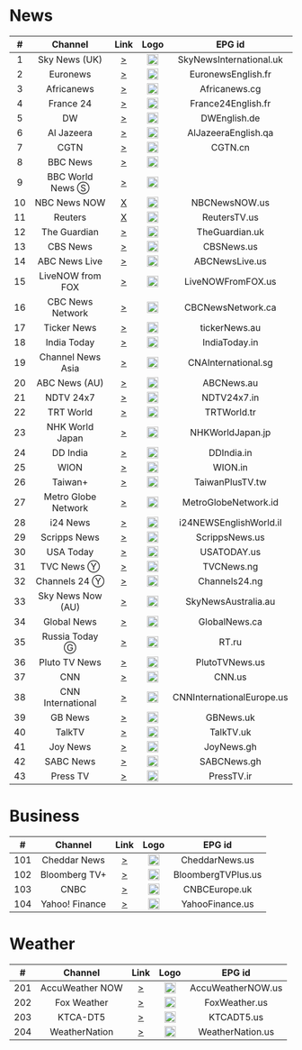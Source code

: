 <h1>News</h1>

| #  |       Channel       |                                                                                                                                                                                                                    Link                                                                                                                                                                                                                     |                                                                             Logo                                                                              |          EPG id           |
|:--:|:-------------------:|:-------------------------------------------------------------------------------------------------------------------------------------------------------------------------------------------------------------------------------------------------------------------------------------------------------------------------------------------------------------------------------------------------------------------------------------------:|:-------------------------------------------------------------------------------------------------------------------------------------------------------------:|:-------------------------:|
| 1  |    Sky News (UK)    |                                                                                                                                                         [>](https://linear417-gb-hls1-prd-ak.cdn.skycdp.com/100e/Content/HLS_001_1080_30/Live/channel(skynews)/index_1080-30.m3u8)                                                                                                                                                          |                  <img height="20" src="https://upload.wikimedia.org/wikipedia/en/thumb/5/57/Sky_News_logo.svg/512px-Sky_News_logo.svg.png"/>                  |  SkyNewsInternational.uk  |
| 2  |      Euronews       |                                                                                                                                [>](https://62d77612985e4978b5cec13c47c897b5.mediatailor.us-east-1.amazonaws.com/v1/master/44f73ba4d03e9607dcd9bebdcb8494d86964f1d8/Samsung-gb_EuroNewsLive-1/playlist.m3u8)                                                                                                                                 |               <img height="20" src="https://upload.wikimedia.org/wikipedia/commons/thumb/9/9c/Euronews_2022.svg/640px-Euronews_2022.svg.png"/>                |    EuronewsEnglish.fr     |
| 3  |     Africanews      |                                                                                                                                                                                 [>](https://rakuten-africanews-1-dk.samsung.wurl.tv/manifest/playlist.m3u8)                                                                                                                                                                                 |                                                   <img height="20" src="https://i.imgur.com/xocvePC.png"/>                                                    |       Africanews.cg       |
| 4  |      France 24      |                                                                                                                                                                                    [>](https://ythls.armelin.one/channel/UCQfwfsi5VrQ8yKZ-UWmAEFg.m3u8)                                                                                                                                                                                     |                                                   <img height="20" src="https://i.imgur.com/61MSiq9.png"/>                                                    |    France24English.fr     |
| 5  |         DW          |                                                                                                                                                                              [>](https://dwamdstream102.akamaized.net/hls/live/2015525/dwstream102/index.m3u8)                                                                                                                                                                              |                                                   <img height="20" src="https://i.imgur.com/A1xzjOI.png"/>                                                    |       DWEnglish.de        |
| 6  |     Al Jazeera      |                                                                                                                                                                                           [>](https://live-hls-web-aje.getaj.net/AJE/index.m3u8)                                                                                                                                                                                            |                                                   <img height="20" src="https://i.imgur.com/BB93NQP.png"/>                                                    |    AlJazeeraEnglish.qa    |
| 7  |        CGTN         |                                                                                                                                                                                          [>](https://english-livebkali.cgtn.com/live/encgtn.m3u8)                                                                                                                                                                                           |                                                   <img height="20" src="https://i.imgur.com/fMsJYzl.png"/>                                                    |          CGTN.cn          |
| 8  |      BBC News       |                                                                                                                                                              [>](https://vs-cmaf-push-ww-live.akamaized.net/x=4/i=urn:bbc:pips:service:bbc_news_channel_hd/iptv_hd_abr_v1.mpd)                                                                                                                                                              |                                                   <img height="20" src="https://i.imgur.com/xBLLYyx.png"/>                                                    |
| 9  |  BBC World News Ⓢ   |                                                                                                                                                                                                 [>](http://ott-cdn.ucom.am/s24/index.m3u8)                                                                                                                                                                                                  |                                                   <img height="20" src="https://i.imgur.com/joD38lo.png"/>                                                    | 
| 10 |    NBC News NOW     |                                                                                                                                                                             [Χ](https://dai2.xumo.com/amagi_hls_data_xumo1212A-xumo-nbcnewsnow/CDN/master.m3u8)                                                                                                                                                                             |                 <img height="20" src="https://raw.githubusercontent.com/tv-logo/tv-logos/main/countries/united-kingdom/nbc-news-now-uk.png"/>                 |       NBCNewsNOW.us       |
| 11 |       Reuters       |                                                                                                                                                                                     [X](https://reuters-reutersnow-1-nl.samsung.wurl.tv/playlist.m3u8)                                                                                                                                                                                      |                                                   <img height="20" src="https://i.imgur.com/6eQ2nCJ.png"/>                                                    |       ReutersTV.us        |
| 12 |    The Guardian     |                                                                                                                                                                                      [>](https://rakuten-guardian-1-ie.samsung.wurl.tv/playlist.m3u8)                                                                                                                                                                                       |                                                   <img height="20" src="https://i.imgur.com/o9AYq9V.png"/>                                                    |      TheGuardian.uk       |
| 13 |      CBS News       |                                                                                                                                                                               [>](https://dai.google.com/linear/hls/event/Sid4xiTQTkCT1SLu6rjUSQ/master.m3u8)                                                                                                                                                                               |                   <img height="20" src="https://raw.githubusercontent.com/tv-logo/tv-logos/main/countries/united-states/cbs-news-us.png"/>                    |        CBSNews.us         |
| 14 |    ABC News Live    |                                                                                                                                                                                               [>](https://lnc-abc-news.tubi.video/index.m3u8)                                                                                                                                                                                               |               <img height="20" src="https://raw.githubusercontent.com/tv-logo/tv-logos/main/countries/united-states/abc-news-live-hz-us.png"/>                |      ABCNewsLive.us       |
| 15 |  LiveNOW from FOX   |                                                                                                                                                                                             [>](https://lnc-fox-live-now.tubi.video/index.m3u8)                                                                                                                                                                                             |                                                   <img height="20" src="https://i.imgur.com/1JnyzHv.png"/>                                                    |     LiveNOWFromFOX.us     |
| 16 |  CBC News Network   |                                                                                                                                                                             [>](https://dai2.xumo.com/amagi_hls_data_xumo1212A-redboxcbcnews/CDN/playlist.m3u8)                                                                                                                                                                             |                                                   <img height="20" src="https://i.imgur.com/SjTdhvJ.png"/>                                                    |     CBCNewsNetwork.ca     |
| 17 |     Ticker News     |                                                                                                                                                                     [>](https://cdn-uw2-prod.tsv2.amagi.tv/linear/amg01486-tickernews-tickernewsweb-ono/playlist.m3u8)                                                                                                                                                                      |                                                   <img height="20" src="https://i.imgur.com/z7M0QxV.png"/>                                                    |       tickerNews.au       |
| 18 |     India Today     |                                                                                                                                                                     [>](https://indiatodaylive.akamaized.net/hls/live/2014320/indiatoday/indiatodaylive/playlist.m3u8)                                                                                                                                                                      |                                                   <img height="20" src="https://i.imgur.com/koFYddE.png"/>                                                    |       IndiaToday.in       |
| 19 |  Channel News Asia  |                                                                                                                                                                                    [>](https://ythls.armelin.one/channel/UC83jt4dlz1Gjl58fzQrrKZg.m3u8)                                                                                                                                                                                     |                                                   <img height="20" src="https://i.imgur.com/xWglicB.png"/>                                                    |    CNAInternational.sg    |
| 20 |    ABC News (AU)    |                                                                                                                                                                                    [>](https://ythls.armelin.one/channel/UCVgO39Bk5sMo66-6o6Spn6Q.m3u8)                                                                                                                                                                                     |                                                   <img height="20" src="https://i.imgur.com/BrW7gk8.png"/>                                                    |        ABCNews.au         |
| 21 |      NDTV 24x7      |                                                                                                                                                                                    [>](https://ythls.armelin.one/channel/UCZFMm1mMw0F81Z37aaEzTUA.m3u8)                                                                                                                                                                                     |                       <img height="20" src="https://raw.githubusercontent.com/tv-logo/tv-logos/main/countries/india/ndtv-24x7-in.png"/>                       |        NDTV24x7.in        |
| 22 |      TRT World      |                                                                                                                                                                                    [>](https://ythls.armelin.one/channel/UC7fWeaHhqgM4Ry-RMpM2YYw.m3u8)                                                                                                                                                                                     |                   <img height="20" src="https://upload.wikimedia.org/wikipedia/commons/thumb/2/27/TRT_World.svg/512px-TRT_World.svg.png"/>                    |        TRTWorld.tr        |
| 23 |   NHK World Japan   |                                                                                                                                                                                    [>](https://ythls.armelin.one/channel/UCSPEjw8F2nQDtmUKPFNF7_A.m3u8)                                                                                                                                                                                     |          <img height="20" src="https://upload.wikimedia.org/wikipedia/commons/thumb/8/8d/NHK_World-Japan_TV.svg/512px-NHK_World-Japan_TV.svg.png"/>           |     NHKWorldJapan.jp      |
| 24 |      DD India       |                                                                                                                                                                                    [>](https://ythls.armelin.one/channel/UCGDQNvybfDDeGTf4GtigXaw.m3u8)                                                                                                                                                                                     |                                                   <img height="20" src="https://i.imgur.com/45uptR8.png"/>                                                    |        DDIndia.in         |
| 25 |        WION         |                                                                                                                                                                                    [>](https://ythls.armelin.one/channel/UC_gUM8rL-Lrg6O3adPW9K1g.m3u8)                                                                                                                                                                                     |                                                   <img height="20" src="https://i.imgur.com/Wc5Z3iS.png"/>                                                    |          WION.in          |
| 26 |       Taiwan+       |                                                                                                                                                                                    [>](https://ythls.armelin.one/channel/UC7c6rvyAZLpKGk8ttVnpnLA.m3u8)                                                                                                                                                                                     |                                                   <img height="20" src="https://i.imgur.com/SfcZyqm.png"/>                                                    |      TaiwanPlusTV.tw      |
| 27 | Metro Globe Network |                                                                                                                                                                                     [>](https://edge.medcom.id/live-edge/smil:mgnch.smil/playlist.m3u8)                                                                                                                                                                                     |                                                   <img height="20" src="https://i.imgur.com/aiiinzg.png"/>                                                    |   MetroGlobeNetwork.id    |
| 28 |      i24 News       |                                                                                                                                                           [>](https://bcovlive-a.akamaihd.net/6e3dd61ac4c34d6f8fb9698b565b9f50/eu-central-1/5377161796001/playlist-all_dvr.m3u8)                                                                                                                                                            |                  <img height="20" src="https://upload.wikimedia.org/wikipedia/commons/thumb/7/79/LOGO_i24NEWS.png/512px-LOGO_i24NEWS.png"/>                   |  i24NEWSEnglishWorld.il   |
| 29 |    Scripps News     |                                                                                                                                                                                [>](https://content.uplynk.com/channel/4bb4901b934c4e029fd4c1abfc766c37.m3u8)                                                                                                                                                                                |                                                   <img height="20" src="https://i.imgur.com/UfN6aAi.png"/>                                                    |      ScrippsNews.us       |
| 30 |      USA Today      |                                                                                                                                                                                             [>](https://lnc-usa-today.tubi.video/playlist.m3u8)                                                                                                                                                                                             |                                                   <img height="20" src="https://i.imgur.com/37K0AZX.png"/>                                                    |        USATODAY.us        |
| 31 |     TVC News Ⓨ      |                                                                                                                                                                                              [>](https://www.youtube.com/watch?v=IDoNebcGp68)                                                                                                                                                                                               |                                                   <img height="20" src="https://i.imgur.com/jaSq18B.png"/>                                                    |        TVCNews.ng         |
| 32 |    Channels 24 Ⓨ    |                                                                                                                                                                                              [>](https://www.youtube.com/watch?v=ENHYOYm-kUE)                                                                                                                                                                                               |                                    <img height="20" src="https://upload.wikimedia.org/wikipedia/en/7/76/Channels_TV.jpg"/>                                    |       Channels24.ng       |
| 33 |  Sky News Now (AU)  |                                                                                                                                                                                                   [>](https://i.mjh.nz/sky-news-now.m3u8)                                                                                                                                                                                                   | <img height="20" src="https://upload.wikimedia.org/wikipedia/en/thumb/1/10/Sky_News_Australia_logo_-_2019.svg/512px-Sky_News_Australia_logo_-_2019.svg.png"/> |    SkyNewsAustralia.au    |
| 34 |     Global News     |                                                                                                                                                                   [>](https://live.corusdigitaldev.com/groupd/live/49a91e7f-1023-430f-8d66-561055f3d0f7/live.isml/.m3u8)                                                                                                                                                                    |                                                   <img height="20" src="https://i.imgur.com/xk1QOhW.png"/>                                                    |       GlobalNews.ca       |
| 35 |   Russia Today Ⓖ    |                                                                                                                                                                                           [>](https://rt-glb.rttv.com/live/rtnews/playlist.m3u8)                                                                                                                                                                                            |           <img height="20" src="https://upload.wikimedia.org/wikipedia/commons/thumb/a/a0/Russia-today-logo.svg/512px-Russia-today-logo.svg.png"/>            |           RT.ru           |
| 36 |    Pluto TV News    | [>](https://service-stitcher.clusters.pluto.tv/stitch/hls/channel/5268abcd0ce20a8472000114/master.m3u8?advertisingId=&appName=web&appStoreUrl=&appVersion=DNT&app_name=&architecture=&buildVersion=&deviceDNT=0&deviceId=5268abcd0ce20a8472000114&deviceLat=&deviceLon=&deviceMake=web&deviceModel=web&deviceType=web&deviceVersion=DNT&includeExtendedEvents=false&marketingRegion=US&serverSideAds=false&sid=202&terminate=false&userId=) |                                                   <img height="20" src="https://i.imgur.com/JdqA4r9.png"/>                                                    |      PlutoTVNews.us       |
| 37 |         CNN         |                                                                                                                                                                [>](https://raw.githubusercontent.com/Alstruit/adaptive-streams/alstruit-10_23_us/streams/us/CNNUSA.us.m3u8)                                                                                                                                                                 |                      <img height="20" src="https://raw.githubusercontent.com/tv-logo/tv-logos/main/countries/united-states/cnn-us.png"/>                      |          CNN.us           |
| 38 |  CNN International  |                                                                                                                                                                                    [>](https://cnn-cnninternational-1-eu.rakuten.wurl.tv/playlist.m3u8)                                                                                                                                                                                     |                      <img height="20" src="https://raw.githubusercontent.com/tv-logo/tv-logos/main/countries/united-states/cnn-us.png"/>                      | CNNInternationalEurope.us |
| 39 |       GB News       |                                                                                                                                                                                    [>](https://ythls.armelin.one/channel/UC0vn8ISa4LKMunLbzaXLnOQ.m3u8)                                                                                                                                                                                     |                   <img height="20" src="https://upload.wikimedia.org/wikipedia/en/thumb/3/35/GB_News_Logo.svg/512px-GB_News_Logo.svg.png"/>                   |         GBNews.uk         |
| 40 |       TalkTV        |                                                                                                                                                         [>](https://live-talktv-ssai.simplestreamcdn.com/v1/master/82267e84b9e5053b3fd0ade12cb1a146df74169a/talktv-live/index.m3u8)                                                                                                                                                         |                                                   <img height="20" src="https://i.imgur.com/KxHWpQB.png"/>                                                    |         TalkTV.uk         |
| 41 |      Joy News       |                                                                                                                                                                                    [>](https://ythls.armelin.one/channel/UChd1DEecCRlxaa0-hvPACCw.m3u8)                                                                                                                                                                                     |                                                   <img height="20" src="https://i.imgur.com/kGuMNmR.png"/>                                                    |        JoyNews.gh         |
| 42 |      SABC News      |                                                                                                                                                                  [>](https://sabconetanw.cdn.mangomolo.com/news/smil:news.stream.smil/chunklist_b250000_t64MjQwcA==.m3u8)                                                                                                                                                                   |                                                   <img height="20" src="https://i.imgur.com/H9q3Q9d.png"/>                                                    |        SABCNews.gh        |
| 43 |      Press TV       |                                                                                                                                                                                   [>](https://cdnlive.presstv.ir/cdnlive/smil:cdnlive.smil/playlist.m3u8)                                                                                                                                                                                   |                                                   <img height="20" src="https://i.imgur.com/X3YP2Gg.png"/>                                                    |        PressTV.ir         |


<h1>Business</h1>

|  #  |    Channel     |                                Link                                 |                                                      Logo                                                      |       EPG id       |
|:---:|:--------------:|:-------------------------------------------------------------------:|:--------------------------------------------------------------------------------------------------------------:|:------------------:|
| 101 |  Cheddar News  | [>](https://cheddar-cheddar-3.roku.wurl.com/manifest/playlist.m3u8) |                            <img height="20" src="https://i.imgur.com/tuP9GW8.png"/>                            |   CheddarNews.us   |
| 102 | Bloomberg TV+  |  [>](https://bloomberg.com/media-manifest/streams/phoenix-us.m3u8)  |                            <img height="20" src="https://i.imgur.com/xGlToly.png"/>                            | BloombergTVPlus.us |
| 103 |      CNBC      |       [>](https://i.mjh.nz/SamsungTVPlus/GBBD3600001NO.m3u8)        | <img height="20" src="https://d2n0069hmnqmmx.cloudfront.net/epgdata/1.0/newchanlogos/512/512/skychb1088.png"/> |   CNBCEurope.uk    |
| 104 | Yahoo! Finance |      [>](https://d1ewctnvcwvvvu.cloudfront.net/playlist.m3u8)       |                            <img height="20" src="https://i.imgur.com/43oHsHL.png"/>                            |  YahooFinance.us   |

<h1>Weather</h1>

|  #  |     Channel     |                                                                                                                                                                                                                    Link                                                                                                                                                                                                                     |                                                                    Logo                                                                    |      EPG id       |
|:---:|:---------------:|:-------------------------------------------------------------------------------------------------------------------------------------------------------------------------------------------------------------------------------------------------------------------------------------------------------------------------------------------------------------------------------------------------------------------------------------------:|:------------------------------------------------------------------------------------------------------------------------------------------:|:-----------------:|
| 201 | AccuWeather NOW |                                                                                                                                                                     [>](https://cdn-ue1-prod.tsv2.amagi.tv/linear/amg00684-accuweather-accuweather-plex/playlist.m3u8)                                                                                                                                                                      |                                          <img height="20" src="https://i.imgur.com/M8wbVYK.png"/>                                          | AccuWeatherNOW.us |
| 202 |   Fox Weather   |                                                                                                                                                                                             [>](https://lnc-fox-weather.tubi.video/index.m3u8)                                                                                                                                                                                              |   <img height="20" src="https://upload.wikimedia.org/wikipedia/commons/thumb/b/b9/Fox_Weather_logo.svg/512px-Fox_Weather_logo.svg.png"/>   |   FoxWeather.us   |
| 203 |    KTCA-DT5     |                                                                                                                                                                               [>](https://api.new.livestream.com/accounts/12638076/events/8488790/live.m3u8)                                                                                                                                                                                |          <img height="20" src="https://upload.wikimedia.org/wikipedia/en/b/be/Twin_Cities_Public_Television_logo_%28PBS%29.png"/>          |    KTCADT5.us     |
| 204 |  WeatherNation  | [>](https://service-stitcher.clusters.pluto.tv/stitch/hls/channel/5bdce04659ee03633e758130/master.m3u8?advertisingId=&appName=web&appStoreUrl=&appVersion=DNT&app_name=&architecture=&buildVersion=&deviceDNT=0&deviceId=5bdce04659ee03633e758130&deviceLat=&deviceLon=&deviceMake=web&deviceModel=web&deviceType=web&deviceVersion=DNT&includeExtendedEvents=false&marketingRegion=US&serverSideAds=false&sid=217&terminate=false&userId=) | <img height="20" src="https://upload.wikimedia.org/wikipedia/commons/thumb/d/de/WeatherNation_Logo.svg/512px-WeatherNation_Logo.svg.png"/> | WeatherNation.us  |
